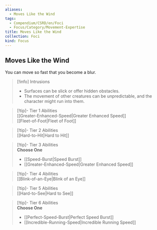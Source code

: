 ```yaml
---
aliases:
  - Moves Like the Wind
tags:
  - Compendium/CSRD/en/Foci
  - Focus/Category/Movement-Expertise
title: Moves Like the Wind
collection: Foci
kind: Focus
---
```

## Moves Like the Wind  
You can move so fast that you become a blur.  

>[!info] Intrusions  
>- Surfaces can be slick or offer hidden obstacles.  
>- The movement of other creatures can be unpredictable, and the character might run into them.  


>[!tip]- Tier 1 Abilities  
> [[Greater-Enhanced-Speed|Greater Enhanced Speed]]  
> [[Fleet-of-Foot|Fleet of Foot]]  


>[!tip]- Tier 2 Abilities  
> [[Hard-to-Hit|Hard to Hit]]  


>[!tip]- Tier 3 Abilities  
> **Choose One**  
>- [[Speed-Burst|Speed Burst]]  
>- [[Greater-Enhanced-Speed|Greater Enhanced Speed]]  


>[!tip]- Tier 4 Abilities  
> [[Blink-of-an-Eye|Blink of an Eye]]  


>[!tip]- Tier 5 Abilities  
> [[Hard-to-See|Hard to See]]  


>[!tip]- Tier 6 Abilities  
> **Choose One**  
>- [[Perfect-Speed-Burst|Perfect Speed Burst]]  
>- [[Incredible-Running-Speed|Incredible Running Speed]]